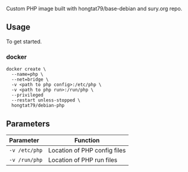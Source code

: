 Custom PHP image built with hongtat79/base-debian and sury.org repo.

## Usage

To get started.

### docker

```
docker create \
  --name=php \
  --net=bridge \
  -v <path to php config>:/etc/php \
  -v <path to php run>:/run/php \
  --privileged
  --restart unless-stopped \
  hongtat79/debian-php
```

## Parameters


| Parameter | Function |
| :---- | --- |
| `-v /etc/php` | Location of PHP config files |
| `-v /run/php` | Location of PHP run files |
